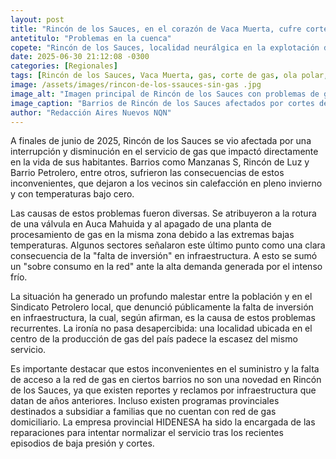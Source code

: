 ```yaml
---
layout: post
title: "Rincón de los Sauces, en el corazón de Vaca Muerta, cufre cortes y baja presión de gas en plena ola polar."
antetitulo: "Problemas en la cuenca"
copete: "Rincón de los Sauces, localidad neurálgica en la explotación de Vaca Muerta, ha experimentado recientemente severos problemas en el suministro de gas, con cortes y baja presión que afectaron a varios de sus barrios en medio de la ola polar. La situación genera indignación y resalta la paradoja de la falta de un servicio esencial en una de las zonas productoras de hidrocarburos más importantes del país."
date: 2025-06-30 21:12:08 -0300
categories: [Regionales]
tags: [Rincón de los Sauces, Vaca Muerta, gas, corte de gas, ola polar, Neuquén, servicios esenciales]
image: /assets/images/rincon-de-los-ssauces-sin-gas .jpg
image_alt: "Imagen principal de Rincón de los Sauces con problemas de gas"
image_caption: "Barrios de Rincón de los Sauces afectados por cortes de gas en plena ola polar."
author: "Redacción Aires Nuevos NQN"
---
```


A finales de junio de 2025, Rincón de los Sauces se vio afectada por una interrupción y disminución en el servicio de gas que impactó directamente en la vida de sus habitantes. Barrios como Manzanas S, Rincón de Luz y Barrio Petrolero, entre otros, sufrieron las consecuencias de estos inconvenientes, que dejaron a los vecinos sin calefacción en pleno invierno y con temperaturas bajo cero.

Las causas de estos problemas fueron diversas. Se atribuyeron a la rotura de una válvula en Auca Mahuida y al apagado de una planta de procesamiento de gas en la misma zona debido a las extremas bajas temperaturas. Algunos sectores señalaron este último punto como una clara consecuencia de la "falta de inversión" en infraestructura. A esto se sumó un "sobre consumo en la red" ante la alta demanda generada por el intenso frío.

La situación ha generado un profundo malestar entre la población y en el Sindicato Petrolero local, que denunció públicamente la falta de inversión en infraestructura, la cual, según afirman, es la causa de estos problemas recurrentes. La ironía no pasa desapercibida: una localidad ubicada en el centro de la producción de gas del país padece la escasez del mismo servicio.

Es importante destacar que estos inconvenientes en el suministro y la falta de acceso a la red de gas en ciertos barrios no son una novedad en Rincón de los Sauces, ya que existen reportes y reclamos por infraestructura que datan de años anteriores. Incluso existen programas provinciales destinados a subsidiar a familias que no cuentan con red de gas domiciliario. La empresa provincial HIDENESA ha sido la encargada de las reparaciones para intentar normalizar el servicio tras los recientes episodios de baja presión y cortes.